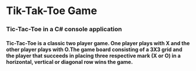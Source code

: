 # Tik-Tak-Toe Game

<h3>Tic-Tac-Toe in a C# console application </h4>

<h4>Tic-Tac-Toe is a classic two player game. One player plays with X and the other player plays with O.The game board consisting of a 3X3 grid and the player that succeeds in placing three respective mark (X or O) in a horizontal, vertical or diagonal row wins the game.</h4>
